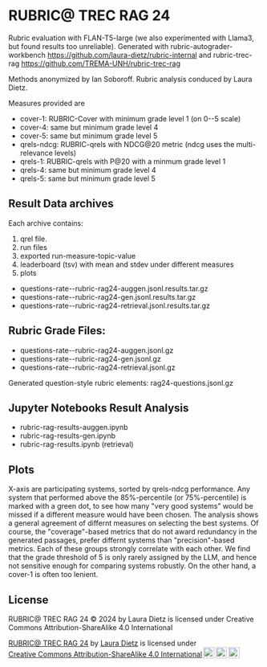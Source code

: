 # RUBRIC@ TREC RAG 24

Rubric evaluation with FLAN-T5-large (we also experimented with Llama3, but found results too unreliable). Generated with
rubric-autograder-workbench https://github.com/laura-dietz/rubric-internal and rubric-trec-rag https://github.com/TREMA-UNH/rubric-trec-rag

Methods anonymized by Ian Soboroff. Rubric analysis conduced by Laura Dietz.


Measures provided are

* cover-1: RUBRIC-Cover with minimum grade level 1 (on 0--5 scale)
* cover-4: same but minimum grade level 4
* cover-5: same but minimum grade level 5
* qrels-ndcg: RUBRIC-qrels with NDCG@20 metric (ndcg uses the multi-relevance levels)
* qrels-1: RUBRIC-qrels with P@20 with a minmum grade level 1
* qrels-4: same but minimum grade level 4
* qrels-5: same but minimum grade level 5


## Result Data archives

Each archive contains:
1. qrel file.
2. run files
3. exported run-measure-topic-value
4. leaderboard (tsv) with mean and stdev under different measures
5. plots


* questions-rate--rubric-rag24-auggen.jsonl.results.tar.gz
* questions-rate--rubric-rag24-gen.jsonl.results.tar.gz
* questions-rate--rubric-rag24-retrieval.jsonl.results.tar.gz

## Rubric Grade Files:

* questions-rate--rubric-rag24-auggen.jsonl.gz
* questions-rate--rubric-rag24-gen.jsonl.gz
* questions-rate--rubric-rag24-retrieval.jsonl.gz

Generated question-style rubric elements:
rag24-questions.jsonl.gz

## Jupyter Notebooks Result Analysis

* rubric-rag-results-auggen.ipynb
* rubric-rag-results-gen.ipynb
* rubric-rag-results.ipynb (retrieval)

## Plots
X-axis are participating systems, sorted by qrels-ndcg performance. Any system that performed above the 85%-percentile (or 75%-percentile) is marked with a green dot, to see how many "very good systems" would be missed if a different measure would have been chosen. The analysis shows a general agreement of differnt measures on selecting the best systems. Of course, the "coverage"-based metrics that do not award redundancy in the generated passages, prefer differnt systems than "precision"-based metrics. Each of these groups strongly correlate with each other. We find that the grade threshold of 5 is only rarely assigned by the LLM, and hence not sensitive enough for comparing systems robustly. On the other hand, a cover-1 is often too lenient. 


## License

RUBRIC@ TREC RAG 24 © 2024 by Laura Dietz is licensed under Creative Commons Attribution-ShareAlike 4.0 International 

 <p xmlns:cc="http://creativecommons.org/ns#" xmlns:dct="http://purl.org/dc/terms/"><a property="dct:title" rel="cc:attributionURL" href="https://trec-car.cs.unh.edu/rubric-trec-rag24/">RUBRIC@ TREC RAG 24</a> by <a rel="cc:attributionURL dct:creator" property="cc:attributionName" href="https://www.cs.unh.edu/~dietz/">Laura Dietz</a> is licensed under <a href="https://creativecommons.org/licenses/by-sa/4.0/?ref=chooser-v1" target="_blank" rel="license noopener noreferrer" style="display:inline-block;">Creative Commons Attribution-ShareAlike 4.0 International<img style="height:22px!important;margin-left:3px;vertical-align:text-bottom;" src="https://mirrors.creativecommons.org/presskit/icons/cc.svg?ref=chooser-v1" alt=""><img style="height:22px!important;margin-left:3px;vertical-align:text-bottom;" src="https://mirrors.creativecommons.org/presskit/icons/by.svg?ref=chooser-v1" alt=""><img style="height:22px!important;margin-left:3px;vertical-align:text-bottom;" src="https://mirrors.creativecommons.org/presskit/icons/sa.svg?ref=chooser-v1" alt=""></a></p> 

